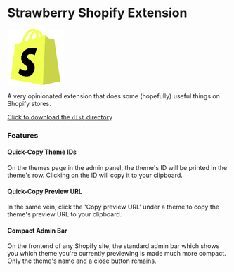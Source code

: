 Strawberry Shopify Extension
=============

![](logo.png)

A very opinionated extension that does some (hopefully) useful things on Shopify stores.


[Click to download the `dist` directory](https://github.com/strawberry/shopify-chrome-extension/blob/master/dist.zip?raw=true)

### Features

#### Quick-Copy Theme IDs
On the themes page in the admin panel, the theme's ID will be printed in the theme's row. Clicking on the ID will copy it to your clipboard.

#### Quick-Copy Preview URL
In the same vein, click the 'Copy preview URL' under a theme to copy the theme's preview URL to your clipboard.

#### Compact Admin Bar
On the frontend of any Shopify site, the standard admin bar which shows you which theme you're currently previewing is made much more compact. Only the theme's name and a close button remains.
